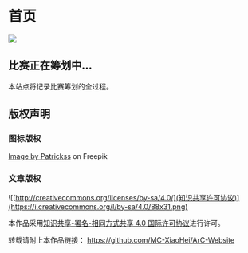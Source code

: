 # 首页

![](https://img.shields.io/badge/license-CC--BY--SA--4.0-green)

## 比赛正在筹划中...
本站点将记录比赛筹划的全过程。

## 版权声明

### 图标版权

[Image by Patrickss](https://www.freepik.com/free-vector/letter-shape-logo_849059.htm#query=A&position=1&from_view=search&track=sph) on Freepik

### 文章版权

![[http://creativecommons.org/licenses/by-sa/4.0/](知识共享许可协议)](https://i.creativecommons.org/l/by-sa/4.0/88x31.png)

本作品采用[知识共享-署名-相同方式共享 4.0 国际许可协议](http://creativecommons.org/licenses/by-sa/4.0/)进行许可。

转载请附上本作品链接： https://github.com/MC-XiaoHei/ArC-Website
